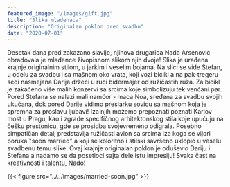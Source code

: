 ```yaml
---
featured_image: "/images/gift.jpg"
title: "Slika mladenaca"
description: "Originalan poklon pred svadbu"
date: "2020-07-01"
---
```



Desetak dana pred zakazano slavlje, njihova drugarica Nada Arsenović obradovala je mladence živopisnom slikom njih dvoje! 
Slika je urađena krajnje originalnim stilom, u jarkim i veselim bojama.
Na slici se vide Stefan, u odelu za svadbu i sa mašnom oko vrata, koji vozi bicikl a na pak-tregeru sedi nasmejana Darija držeći u ruci bidermajer od ružičastih ruža. 
Za bicikl je zakačeno više malih konzervi sa srcima koje simbolizuju tek venčani par.
Pored Stefana se nalazi mali namćor - maca Noa, sređena za svadbu svojih ukućana, dok pored Darije vidimo preslarku sovicu sa mašnom koja je spremna za proslavu ljubavi!
Iza njih možemo prepoznati poznati Karlov most u Pragu, kao i zgrade specifičnog arhitektonskog stila koje upućuju na češku prestonicu, gde se prosidba svojevremeno odigrala.
Posebno simpatičan detalj predstavlja ružičasti avion sa srcima iza koga se vijori poruka "soon married" a koji se koloritno i stilski savršeno uklopio u veselu svadbenu temu slike.
Ovaj krajnje originalan poklon je oduševio Dariju i Stefana a nadamo se da posetioci sajta dele istu impresiju! Svaka čast na kreativnosti i talentu, Nado! 

{{< figure src="../../images/married-soon.jpg" >}}
